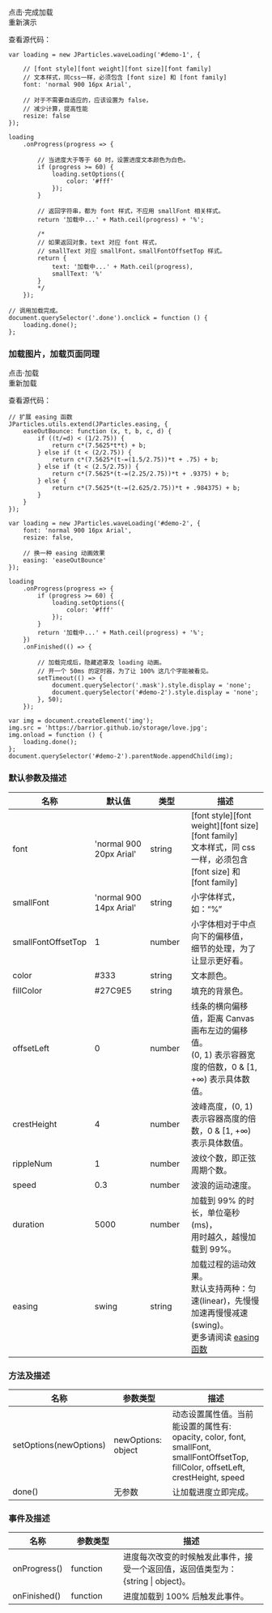 <div class="instance-1">
    <div class="demo"></div>
	<div class="ctrl">
		<div class="btn btn-default done">点击·完成加载</div>
		<div class="btn btn-default reload">重新演示</div>
	</div>
</div>

查看源代码：

	var loading = new JParticles.waveLoading('#demo-1', {

	    // [font style][font weight][font size][font family]
	    // 文本样式，同css一样，必须包含 [font size] 和 [font family]
	    font: 'normal 900 16px Arial',

		// 对于不需要自适应的，应该设置为 false，
        // 减少计算，提高性能
        resize: false
	});
	
	loading
	    .onProgress(progress => {
	
			// 当进度大于等于 60 时，设置进度文本颜色为白色。
	        if (progress >= 60) {
	            loading.setOptions({
	                color: '#fff'
	            });
	        }

			// 返回字符串，都为 font 样式，不应用 smallFont 相关样式。
	        return '加载中...' + Math.ceil(progress) + '%';

			/*
			// 如果返回对象，text 对应 font 样式，
            // smallText 对应 smallFont，smallFontOffsetTop 样式。
            return {
                text: '加载中...' + Math.ceil(progress),
                smallText: '%'
            }
			*/
	    });

	// 调用加载完成。
	document.querySelector('.done').onclick = function () {
        loading.done();
    };
	
### 加载图片，加载页面同理

<div class="instance-2">
	<div class="container">
		<div class="frame text-center-vertical"></div>
	</div>
    <div class="mask"></div>
	<div class="demo">点击·加载</div>
	<div class="ctrl">
		<div class="btn btn-default reload">重新加载</div>
	</div>
</div>

查看源代码：

	// 扩展 easing 函数
	JParticles.utils.extend(JParticles.easing, {
        easeOutBounce: function (x, t, b, c, d) {
            if ((t/=d) < (1/2.75)) {
                return c*(7.5625*t*t) + b;
            } else if (t < (2/2.75)) {
                return c*(7.5625*(t-=(1.5/2.75))*t + .75) + b;
            } else if (t < (2.5/2.75)) {
                return c*(7.5625*(t-=(2.25/2.75))*t + .9375) + b;
            } else {
                return c*(7.5625*(t-=(2.625/2.75))*t + .984375) + b;
            }
        }
    });

	var loading = new JParticles.waveLoading('#demo-2', {
	    font: 'normal 900 16px Arial',
        resize: false,

		// 换一种 easing 动画效果
        easing: 'easeOutBounce'
	});
	
	loading
	    .onProgress(progress => {
	        if (progress >= 60) {
	            loading.setOptions({
	                color: '#fff'
	            });
	        }
	        return '加载中...' + Math.ceil(progress) + '%';
	    })
	    .onFinished(() => {

			// 加载完成后，隐藏遮罩及 loading 动画。
	        // 开一个 50ms 的定时器，为了让 100% 这几个字能被看见。
			setTimeout(() => {
                document.querySelector('.mask').style.display = 'none';
				document.querySelector('#demo-2').style.display = 'none';
            }, 50);
	    });

	var img = document.createElement('img');
	img.src = 'https://barrior.github.io/storage/love.jpg';
	img.onload = function () {
		loading.done();
	};
	document.querySelector('#demo-2').parentNode.appendChild(img);

### 默认参数及描述

<table class="table table-bordered-inner table-striped">
    <thead>
	    <tr>
	        <th width="100">名称</th>
	        <th width="200">默认值</th>
	        <th width="100">类型</th>
	        <th width="450">描述</th>
	    </tr>
    </thead>
    <tbody>
	    <tr>
	        <td>font</td>
	        <td>'normal 900 20px Arial'</td>
	        <td>string</td>
	        <td>
				[font style][font weight][font size][font family] <br>
        		文本样式，同 css 一样，必须包含 [font size] 和 [font family]
			</td>
	    </tr>
	    <tr>
	        <td>smallFont</td>
	        <td>'normal 900 14px Arial'</td>
	        <td>string</td>
	        <td>小字体样式，如：“%”</td>
	    </tr>
	    <tr>
	        <td>smallFontOffsetTop</td>
	        <td>1</td>
	        <td>number</td>
	        <td>
				小字体相对于中点向下的偏移值，<br>
        		细节的处理，为了让显示更好看。
			</td>
	    </tr>
	    <tr>
	        <td>color</td>
	        <td>#333</td>
	        <td>string</td>
	        <td>文本颜色。</td>
	    </tr>
	    <tr>
	        <td>fillColor</td>
	        <td>#27C9E5</td>
	        <td>string</td>
	        <td>填充的背景色。</td>
	    </tr>
	    <tr>
	        <td>offsetLeft</td>
	        <td>0</td>
	        <td>number</td>
	        <td>
				线条的横向偏移值，距离 Canvas 画布左边的偏移值。<br>
				(0, 1) 表示容器宽度的倍数，0 & [1, +∞) 表示具体数值。
			</td>
	    </tr>
	    <tr>
	        <td>crestHeight</td>
	        <td>4</td>
	        <td>number</td>
	        <td>波峰高度，(0, 1) 表示容器高度的倍数，0 & [1, +∞) 表示具体数值。</td>
	    </tr>
	    <tr>
	        <td>rippleNum</td>
	        <td>1</td>
	        <td>number</td>
	        <td>波纹个数，即正弦周期个数。</td>
	    </tr>
	    <tr>
	        <td>speed</td>
	        <td>0.3</td>
	        <td>number</td>
	        <td>波浪的运动速度。</td>
	    </tr>
	    <tr>
	        <td>duration</td>
	        <td>5000</td>
	        <td>number</td>
	        <td>
				加载到 99% 的时长，单位毫秒(ms)，<br>
        		用时越久，越慢加载到 99%。
			</td>
	    </tr>
	    <tr>
	        <td>easing</td>
	        <td>swing</td>
	        <td>string</td>
	        <td>
				加载过程的运动效果。<br>
				默认支持两种：匀速(linear)，先慢慢加速再慢慢减速(swing)。<br>
				更多请阅读
				<a class="dotted-line" href="#/examples/quick_start#easing" target="_blank">
					easing 函数
				</a>
			</td>
	    </tr>
    </tbody>
</table>

### 方法及描述

<table class="table table-bordered-inner table-striped">
    <thead>
	    <tr>
	        <th width="100">名称</th>
	        <th width="160">参数类型</th>
	        <th width="450">描述</th>
	    </tr>
    </thead>
    <tbody>
	    <tr>
	        <td>setOptions(newOptions)</td>
	        <td>newOptions: object</td>
	        <td>
				动态设置属性值。当前能设置的属性有: <br>
				opacity, color, font, smallFont, smallFontOffsetTop,
				fillColor, offsetLeft, crestHeight, speed
			</td>
	    </tr>
	    <tr>
	        <td>done()</td>
	        <td>无参数</td>
	        <td>让加载进度立即完成。</td>
	    </tr>
    </tbody>
</table>

### 事件及描述

<table class="table table-bordered-inner table-striped">
    <thead>
	    <tr>
	        <th width="100">名称</th>
	        <th width="110">参数类型</th>
	        <th width="450">描述</th>
	    </tr>
    </thead>
    <tbody>
	    <tr>
	        <td>onProgress()</td>
	        <td>function</td>
	        <td>
				进度每次改变的时候触发此事件，接受一个返回值，返回值类型为：{string | object}。
			</td>
	    </tr>
	    <tr>
	        <td>onFinished()</td>
	        <td>function</td>
	        <td>进度加载到 100% 后触发此事件。</td>
	    </tr>
    </tbody>
</table>